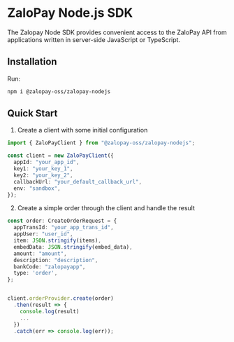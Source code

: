 # ZaloPay Node.js SDK

The Zalopay Node SDK provides convenient access to the ZaloPay API from applications written in server-side JavaScript or TypeScript.

## Installation

Run:

```bash
npm i @zalopay-oss/zalopay-nodejs
```

## Quick Start

1. Create a client with some initial configuration

```ts
import { ZaloPayClient } from "@zalopay-oss/zalopay-nodejs";

const client = new ZaloPayClient({
  appId: "your_app_id",
  key1: "your_key_1",
  key2: "your_key_2",
  callbackUrl: "your_default_callback_url",
  env: "sandbox",
});
```

2. Create a simple order through the client and handle the result

```ts
const order: CreateOrderRequest = {
  appTransId: "your_app_trans_id",
  appUser: "user_id",
  item: JSON.stringify(items),
  embedData: JSON.stringify(embed_data),
  amount: "amount",
  description: "description",
  bankCode: "zalopayapp",
  type: 'order',
};


client.orderProvider.create(order)
  .then(result => {
    console.log(result)
    ...
  })
  .catch(err => console.log(err));
```
